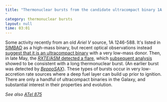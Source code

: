 ```yaml
---
title: "Thermonuclear bursts from the candidate ultracompact binary 1A 1246-588"
category: thermonuclear bursts
layout: null
time: 03:01
---
```

<!-- header generated from blosxom format post; make_header.pl 23.1.2022 -->
<p>
<!-- created by convert.pl on Mon Jan 30 23:48:05 EST 2012 -->
<!-- converted from ../2006/06/thermonuclear-bursts-from-candidate.html -->
<!-- Post timestamp Wednesday, June 21, 2006 11:01 AM -->
<!-- touch -t 200606211101 -->
<!-- Labels: 2006, thermonuclear bursts -->
      Some activity recently from an old <em>Ariel V</em> source, 1A&nbsp;1246-588. It's listed in <a href="http://simbad.harvard.edu/sim-id.pl?protocol=html&Ident=1a+1246-588">SIMBAD</a> as a high-mass binary, but recent optical observations instead <a href="http://arxiv.org/abs/astro-ph/0601045">suggest that it is an ultracompact binary</a> with a very low-mass donor. Then, in late May, the <a href="http://www.astronomerstelegram.org/?read=830"><em>RXTE</em>/ASM detected a flare</a>, which <a href="http://www.astronomerstelegram.org/?read=837">subsequent analysis</a> showed to be consistent with a long thermonuclear burst. (An earlier burst was detected by <a href="http://cfa-www.harvard.edu/iauc/06500/06538.html#Item2"><em>BeppoSAX</em></a>). These types of bursts occur in very low-accretion rate sources where a deep fuel layer can build up prior to ignition. There are only a handful of ultracompact binaries in the Galaxy, and substantial interest in their properties and evolution.<p>
<em>See also <a href="http://www.astronomerstelegram.org/?read=875">ATel 875</a></em>
